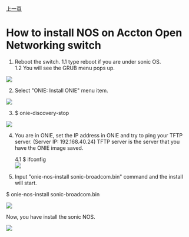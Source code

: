 [上一頁](https://jian-hong-wu.github.io/blog/ONIE/)

# How to install NOS on Accton Open Networking switch

1. Reboot the switch.
    1.1 type reboot if you are under sonic OS.   
    1.2 You will see the GRUB menu pops up.    
    
![](https://jian-hong-wu.github.io/blog/ONIE/onie_update/1.png)

2. Select "ONIE: Install ONIE" menu item.   
 
![](https://jian-hong-wu.github.io/blog/ONIE/nos_install/2.png)

3. $ onie-discovery-stop

![](https://jian-hong-wu.github.io/blog/ONIE/onie_update/3.png)

4. You are in ONIE, set the IP address in ONIE and try to ping your TFTP server. (Server IP: 192.168.40.24) TFTP server is the server that you have the ONIE image saved.    

    4.1 $ ifconfig   
![](https://jian-hong-wu.github.io/blog/ONIE/onie_update/4.png)

5. Input "onie-nos-install sonic-broadcom.bin" command and the install will start.

$ onie-nos-install sonic-broadcom.bin

![](https://jian-hong-wu.github.io/blog/ONIE/nos_install/5.png)

Now, you have install the sonic NOS.

![](https://jian-hong-wu.github.io/blog/ONIE/nos_install/6.png)
